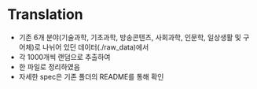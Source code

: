 # Translation

* 기존 6개 분야(기술과학, 기초과학, 방송콘텐츠, 사회과학, 인문학, 일상생활 및 구어체)로 나뉘어 있던 데이터(./raw_data)에서
* 각 1000개씩 랜덤으로 추출하여
* 한 파일로 정리하였음
* 자세한 spec은 기존 폴더의 README를 통해 확인